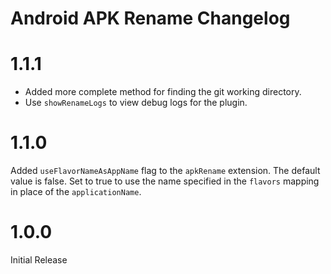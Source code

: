 # Android APK Rename Changelog

# 1.1.1
* Added more complete method for finding the git working directory.
* Use `showRenameLogs` to view debug logs for the plugin.

# 1.1.0
Added `useFlavorNameAsAppName` flag to the `apkRename` extension. The default value is false.
Set to true to use the name specified in the `flavors` mapping in place of the `applicationName`.

# 1.0.0
Initial Release